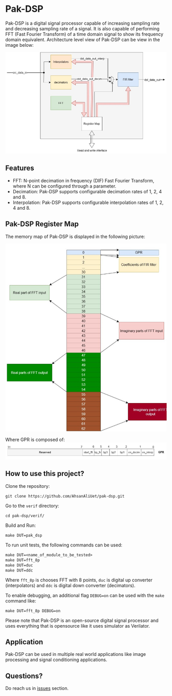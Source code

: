 
# Pak-DSP

Pak-DSP is a digital signal processor capable of increasing sampling rate and decreasing sampling rate of a signal. It is also capable of performing FFT (Fast Fourier Transform) of a time domain signal to show its frequency domain equivalent. Architecture level view of Pak-DSP can be view in the image below:

<img src="docs/dsp-top.jpg" alt="dsp-top" width="650"/>

## Features
- FFT: N-point decimation in frequency (DIF) Fast Fourier Transform, where N can be configured through a parameter.
- Decimation: Pak-DSP supports configurable decimation rates of 1, 2, 4 and 8.
- Interpolation: Pak-DSP supports configurable interpolation rates of 1, 2, 4 and 8.


## Pak-DSP Register Map
The memory map of Pak-DSP is displayed in the following picture:

<img src="docs/dsp-regmap.jpg" alt="reg_map" width="650"/>

Where GPR is composed of:
<img src="docs/dsp-regmap-gpr.jpg" alt="reg_map" width="650"/>

## How to use this project?
Clone the repository:  

```
git clone https://github.com/AhsanAliUet/pak-dsp.git
```  

Go to the `verif` directory:  

```
cd pak-dsp/verif/
```  

Build and Run:  

```
make DUT=pak_dsp
```

To run unit tests, the following commands can be used:  

```
make DUT=<name_of_module_to_be_tested>
make DUT=fft_8p
make DUT=duc
make DUT=ddc
```

Where `fft_8p` is chooses FFT with 8 points, `duc` is digital up converter (interpolators) and `ddc` is digital down converter (decimators).

To enable debugging, an additional flag `DEBUG=on` can be used with the `make` command like:
```
make DUT=fft_8p DEBUG=on
```

Please note that Pak-DSP is an open-source digital signal processor and uses everything that is opensource like it uses simulator as Verilator.

## Application
Pak-DSP can be used in multiple real world applications like image processing and signal conditioning applications.

## Questions?
Do reach us in [issues](https://github.com/AhsanAliUet/pak-dsp/issues) section.
